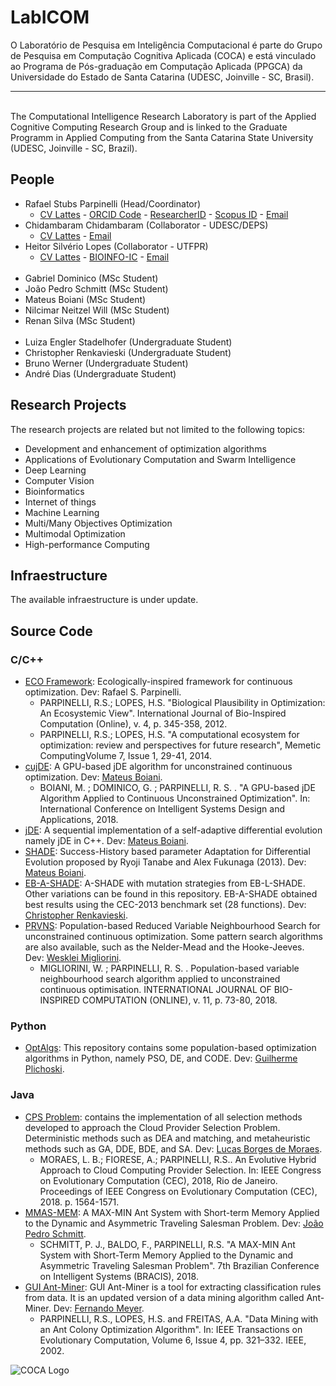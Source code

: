 # LabICOM

<p>O Laboratório de Pesquisa em Inteligência Computacional é parte do Grupo de Pesquisa em Computação Cognitiva Aplicada (COCA) e está vinculado ao Programa de Pós-graduação em Computação Aplicada (PPGCA) da Universidade do Estado de Santa Catarina (UDESC, Joinville - SC, Brasil).
<br>
<hr>
<br>
The Computational Intelligence Research Laboratory is part of the Applied Cognitive Computing Research Group and is linked to the Graduate Programm in Applied Computing from the Santa Catarina State University (UDESC, Joinville - SC, Brazil).</p>

## People

<ul>
<li>Rafael Stubs Parpinelli (Head/Coordinator)
<ul><li>
<a href="http://lattes.cnpq.br/4456007001373501" target="_blank" rel="noopener">CV Lattes</a> - <a href="https://orcid.org/0000-0001-7326-5032" target="_blank" rel="noopener">ORCID Code</a> - <a href="http://www.researcherid.com/rid/F-8282-2016" target="_blank" rel="noopener">ResearcherID</a> - <a href="https://www.scopus.com/authid/detail.uri?authorId=6508048317" target="_blank" rel="noopener">Scopus ID</a> - <a href="mailto:rafael.parpinelli@udesc.br">Email</a>
</li></ul>
</li>  
<li>Chidambaram Chidambaram (Collaborator - UDESC/DEPS)
<ul><li>
<a href="http://lattes.cnpq.br/0500245520662573" target="_blank" rel="noopener">CV Lattes</a> - <a href="mailto:chidambaram@udesc.br">Email</a>
</li></ul>
</li> 
<li>Heitor Silvério Lopes (Collaborator - UTFPR)
<ul><li>
<a href="http://lattes.cnpq.br/4045818083957064" target="_blank" rel="noopener">CV Lattes</a> - <a href="http://bioinfo.cpgei.ct.utfpr.edu.br" target="_blank" rel="noopener">BIOINFO-IC</a> - <a href="mailto:hslopes@utfpr.edu.br">Email</a>
</li></ul>
</li>

<br>
<li>Gabriel Dominico (MSc Student)</li>
<li>João Pedro Schmitt (MSc Student)</li>
<li>Mateus Boiani (MSc Student)</li>
<li>Nilcimar Neitzel Will (MSc Student)</li>
<li>Renan Silva (MSc Student)</li>
<br>
<li>Luiza Engler Stadelhofer (Undergraduate Student)</li>
<li>Christopher Renkavieski (Undergraduate Student)</li>
<li>Bruno Werner (Undergraduate Student)</li>  
<li>André Dias (Undergraduate Student)</li>  
</ul>

## Research Projects

<p>The research projects are related but not limited to the following topics:</p>
<ul>
<li title="" data-original-title="">Development and enhancement of optimization algorithms</li>
<li title="" data-original-title="">Applications of Evolutionary Computation and Swarm Intelligence</li>  
<li title="" data-original-title="">Deep Learning</li>
<li title="" data-original-title="">Computer Vision</li>
<li title="" data-original-title="">Bioinformatics</li>
<li title="" data-original-title="">Internet of things</li>    
<li title="" data-original-title="">Machine Learning</li>
<li title="" data-original-title="">Multi/Many Objectives Optimization</li>
<li title="" data-original-title="">Multimodal Optimization</li>
<li title="" data-original-title="">High-performance Computing</li>
</ul>

## Infraestructure

The available infraestructure is under update.

## Source Code

### C/C++
<ul>
<li><a href="https://github.com/cocalabs/ECO-framework" target="_blank" rel="noopener">ECO Framework</a>: Ecologically-inspired framework for continuous optimization. Dev: Rafael S. Parpinelli.
<ul>
<li>PARPINELLI, R.S.; LOPES, H.S. "Biological Plausibility in Optimization: An Ecosystemic View". International Journal of Bio-Inspired Computation (Online), v. 4, p. 345-358, 2012.</li>
<li>PARPINELLI, R.S.; LOPES, H.S. "A computational ecosystem for optimization: review and perspectives for future research", Memetic ComputingVolume 7, Issue 1, 29-41, 2014.</li>
</ul>
</li>
  
<li><a href="https://mateuz.github.io/cujDE/" target="_blank" rel="noopener">cujDE</a>: A GPU-based jDE algorithm for unconstrained continuous optimization. Dev: <a href="https://github.com/mateuz/" target="_blank" rel="noopener">Mateus Boiani</a>.
<ul>
<li>
<div class="layout-cell-pad-5">BOIANI, M. ; DOMINICO, G. ; PARPINELLI, R. S. . "A GPU-based jDE Algorithm Applied to Continuous Unconstrained Optimization". In: International Conference on Intelligent Systems Design and Applications, 2018.</div>
</li>
</ul>
</li>

<li><a href="https://github.com/mateuz/jDE" target="_blank" rel="noopener">jDE</a>: A sequential implementation of a self-adaptive differential evolution namely jDE in C++. Dev: <a href="https://github.com/mateuz/" target="_blank" rel="noopener">Mateus Boiani</a>.</li>

<li><a href="https://github.com/mateuz/SHADE" target="_blank" rel="noopener">SHADE</a>: <span class="text-gray-dark mr-2">Success-History based parameter Adaptation for Differential Evolution proposed by Ryoji Tanabe and Alex Fukunaga (2013).</span> Dev: <a href="https://github.com/mateuz/" target="_blank" rel="noopener">Mateus Boiani</a>.</li>

<li><a href="https://github.com/ChrisRenka/TCC" target="_blank" rel="noopener">EB-A-SHADE</a>: <span class="text-gray-dark mr-2">A-SHADE with mutation strategies from EB-L-SHADE. Other variations can be found in this repository. EB-A-SHADE obtained best results using the CEC-2013 benchmark set (28 functions).</span> Dev: <a href="https://github.com/ChrisRenka/" target="_blank" rel="noopener">Christopher Renkavieski</a>.</li>  

<li><span class="text-gray-dark mr-2"><a href="https://github.com/wesklei/PRVNS" target="_blank" rel="noopener">PRVNS</a>: Population-based Reduced Variable Neighbourhood Search for unconstrained continuous optimization. Some pattern search algorithms are also available, such as the Nelder-Mead and the Hooke-Jeeves.</span>  Dev: <a href="https://github.com/wesklei/" target="_blank" rel="noopener">Wesklei Migliorini</a>.
<ul>
<li>
<div class="layout-cell-pad-5">MIGLIORINI, W. ; PARPINELLI, R. S. . Population-based variable neighbourhood search algorithm applied to unconstrained continuous optimisation. INTERNATIONAL JOURNAL OF BIO-INSPIRED COMPUTATION (ONLINE), v. 11, p. 73-80, 2018.</div>
</li>
</ul>
</li>

</ul>

### Python
<ul>
<li><a href="https://github.com/gplichoski/OptimizationAlgorithms" target="_blank" rel="noopener">OptAlgs</a>: <span class="text-gray-dark mr-2">This repository contains some population-based optimization algorithms in Python, namely PSO, DE, and CODE.</span> Dev: <a href="https://github.com/gplichoski/" target="_blank" rel="noopener">Guilherme Plichoski</a>.</li>
</ul>

### Java
<ul>
  
<li><a href="https://github.com/LBMbr/SelectionMethodsProject" target="_blank" rel="noopener">CPS Problem</a>: contains the implementation of all selection methods developed to approach the Cloud Provider Selection Problem. Deterministic methods such as DEA and matching, and metaheuristic methods such as GA, DDE, BDE, and SA. Dev: <a href="https://github.com/LBMbr/" target="_blank" rel="noopener">Lucas Borges de Moraes</a>.
<ul>
<li>MORAES, L. B.; FIORESE, A.; PARPINELLI, R.S.. An Evolutive Hybrid Approach to Cloud Computing Provider Selection. In: IEEE Congress on Evolutionary Computation (CEC), 2018, Rio de Janeiro. Proceedings of IEEE Congress on Evolutionary Computation (CEC), 2018. p. 1564-1571.</li>
</ul>
</li>

<li><a href="https://github.com/schmittjoaopedro/mmas-mem" target="_blank" rel="noopener">MMAS-MEM</a>: A MAX-MIN Ant System with Short-term Memory Applied to the Dynamic and Asymmetric Traveling Salesman Problem. Dev: <a href="https://github.com/schmittjoaopedro/" target="_blank" rel="noopener">João Pedro Schmitt</a>.
<ul>
<li>SCHMITT, P. J., BALDO, F., PARPINELLI, R.S. "A MAX-MIN Ant System with Short-Term Memory Applied to the Dynamic and Asymmetric Traveling Salesman Problem". 7th Brazilian Conference on Intelligent Systems (BRACIS), 2018.</li>
</ul>
</li>

<li><a href="https://github.com/fernandomeyer/GUI-Ant-Miner" target="_blank" rel="noopener">GUI Ant-Miner</a>: GUI Ant-Miner is a tool for extracting classification rules from data. It is an updated version of a data mining algorithm called Ant-Miner. Dev: <a href="https://github.com/fernandomeyer/" target="_blank" rel="noopener">Fernando Meyer</a>.
<ul>
<li>PARPINELLI, R.S., LOPES, H.S. and FREITAS, A.A. "Data Mining with an Ant Colony Optimization Algorithm". In: IEEE Transactions on Evolutionary Computation, Volume 6, Issue 4, pp. 321&ndash;332. IEEE, 2002.</li>
</ul>
</li>

</ul>


<p><img style="display: block; margin-left: auto; margin-right: auto;" src="https://icomlab.github.io/img/logo2.jpg" alt="COCA Logo" /></p>

